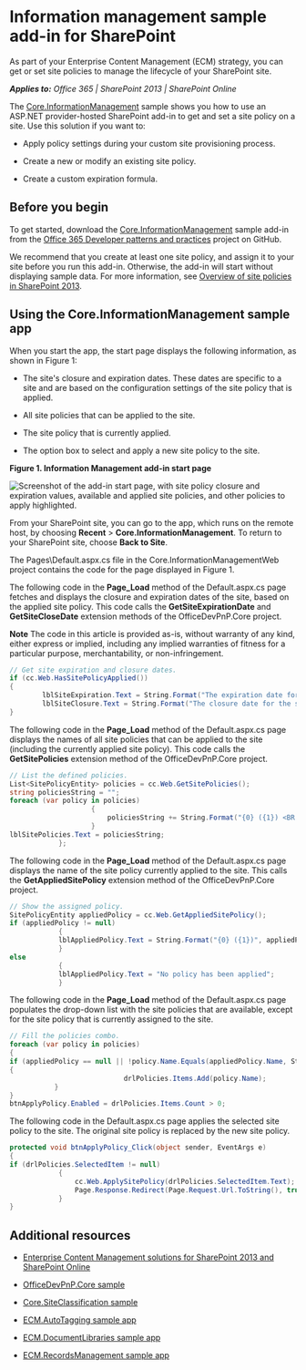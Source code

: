 # Information management sample add-in for SharePoint
As part of your Enterprise Content Management (ECM) strategy, you can get or set site policies to manage the lifecycle of your SharePoint site.
    
_**Applies to:** Office 365 | SharePoint 2013 | SharePoint Online_

The [Core.InformationManagement](https://github.com/SharePoint/PnP/tree/master/Samples/Core.InformationManagement) sample shows you how to use an ASP.NET provider-hosted SharePoint add-in to get and set a site policy on a site. Use this solution if you want to:

- Apply policy settings during your custom site provisioning process. 
    
- Create a new or modify an existing site policy.
    
- Create a custom expiration formula. 
    
## Before you begin
<a name="sectionSection0"> </a>

To get started, download the  [Core.InformationManagement](https://github.com/SharePoint/PnP/tree/master/Samples/Core.InformationManagement) sample add-in from the [Office 365 Developer patterns and practices](https://github.com/SharePoint/PnP/tree/dev) project on GitHub.

We recommend that you create at least one site policy, and assign it to your site before you run this add-in. Otherwise, the add-in will start without displaying sample data. For more information, see  [Overview of site policies in SharePoint 2013](http://technet.microsoft.com/en-US/library/jj219569%28v=office.15%29.aspx).

## Using the Core.InformationManagement sample app
<a name="sectionSection1"> </a>

When you start the app, the start page displays the following information, as shown in Figure 1:

- The site's closure and expiration dates. These dates are specific to a site and are based on the configuration settings of the site policy that is applied.
    
- All site policies that can be applied to the site.
    
- The site policy that is currently applied.
    
- The option box to select and apply a new site policy to the site.

**Figure 1. Information Management add-in start page**

![Screenshot of the add-in start page, with site policy closure and expiration values, available and applied site policies, and other policies to apply highlighted.](media/8c5f39f7-700d-4300-bcc4-9ed9edf0e155.png)

From your SharePoint site, you can go to the app, which runs on the remote host, by choosing  **Recent** > **Core.InformationManagement**. To return to your SharePoint site, choose  **Back to Site**.

The Pages\Default.aspx.cs file in the Core.InformationManagementWeb project contains the code for the page displayed in Figure 1. 

The following code in the  **Page_Load** method of the Default.aspx.cs page fetches and displays the closure and expiration dates of the site, based on the applied site policy. This code calls the **GetSiteExpirationDate** and **GetSiteCloseDate** extension methods of the OfficeDevPnP.Core project.
    
**Note**  The code in this article is provided as-is, without warranty of any kind, either express or implied, including any implied warranties of fitness for a particular purpose, merchantability, or non-infringement.

```C#
// Get site expiration and closure dates.
if (cc.Web.HasSitePolicyApplied())
{
        lblSiteExpiration.Text = String.Format("The expiration date for the site is {0}", cc.Web.GetSiteExpirationDate());
        lblSiteClosure.Text = String.Format("The closure date for the site is {0}", cc.Web.GetSiteCloseDate());
}

```

The following code in the  **Page_Load** method of the Default.aspx.cs page displays the names of all site policies that can be applied to the site (including the currently applied site policy). This code calls the **GetSitePolicies** extension method of the OfficeDevPnP.Core project.

```C#
// List the defined policies.
List<SitePolicyEntity> policies = cc.Web.GetSitePolicies();
string policiesString = "";
foreach (var policy in policies)
                    {
                        policiesString += String.Format("{0} ({1}) <BR />", policy.Name, policy.Description);
                    }
lblSitePolicies.Text = policiesString;
            };

```

The following code in the  **Page_Load** method of the Default.aspx.cs page displays the name of the site policy currently applied to the site. This calls the **GetAppliedSitePolicy** extension method of the OfficeDevPnP.Core project.

```C#
// Show the assigned policy.
SitePolicyEntity appliedPolicy = cc.Web.GetAppliedSitePolicy();
if (appliedPolicy != null)
            {
            lblAppliedPolicy.Text = String.Format("{0} ({1})", appliedPolicy.Name, appliedPolicy.Description);
            }
else
            {
            lblAppliedPolicy.Text = "No policy has been applied";
            }

```

The following code in the  **Page_Load** method of the Default.aspx.cs page populates the drop-down list with the site policies that are available, except for the site policy that is currently assigned to the site.

```C#
// Fill the policies combo.
foreach (var policy in policies)
{
if (appliedPolicy == null || !policy.Name.Equals(appliedPolicy.Name, StringComparison.InvariantCultureIgnoreCase))
{
                            drlPolicies.Items.Add(policy.Name);
           }
}
btnApplyPolicy.Enabled = drlPolicies.Items.Count > 0;

```

The following code in the Default.aspx.cs page applies the selected site policy to the site. The original site policy is replaced by the new site policy. 

```C#
protected void btnApplyPolicy_Click(object sender, EventArgs e)
{
if (drlPolicies.SelectedItem != null)
            {
                cc.Web.ApplySitePolicy(drlPolicies.SelectedItem.Text);
                Page.Response.Redirect(Page.Request.Url.ToString(), true);
            }
}

```

## Additional resources
<a name="bk_addresources"> </a>

-  [Enterprise Content Management solutions for SharePoint 2013 and SharePoint Online](Enterprise-Content-Management-solutions-for-SharePoint-2013-and-SharePoint-Online.md)
    
-  [OfficeDevPnP.Core sample](https://github.com/SharePoint/PnP-Sites-Core/tree/master/Core)
    
-  [Core.SiteClassification sample](https://github.com/SharePoint/PnP/tree/master/Samples/Core.SiteClassification)
    
-  [ECM.AutoTagging sample app](https://github.com/SharePoint/PnP/tree/master/Samples/ECM.AutoTagging)
    
-  [ECM.DocumentLibraries sample app](https://github.com/SharePoint/PnP/tree/master/Samples/ECM.DocumentLibraries)
    
-  [ECM.RecordsManagement sample app](https://github.com/SharePoint/PnP/tree/master/Samples/ECM.RecordsManagement)
